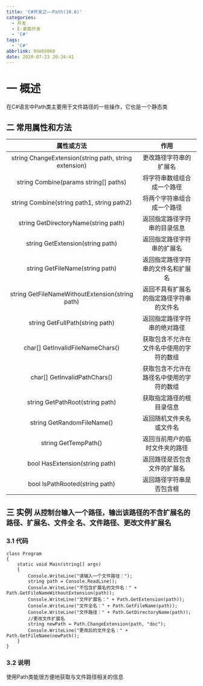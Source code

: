 ```yaml
---
title: 'C#开发之——Path(10.6)'
categories:
  - 开发
  - E-桌面开发
  - 'C#'
tags:
  - 'C#'
abbrlink: 9deb5060
date: 2020-07-23 20:34:41
---
```

# 一 概述

在C#语言中Path类主要用于文件路径的一些操作，它也是一个静态类

<!--more-->

## 二 常用属性和方法

|                    **属性或方法**                     |                 **作用**                 |
| :---------------------------------------------------: | :--------------------------------------: |
| string ChangeExtension(string path, string extension) |          更改路径字符串的扩展名          |
|         string Combine(params string[] paths)         |        将字符串数组组合成一个路径        |
|      string Combine(string path1, string path2)       |        将两个字符串组合成一个路径        |
|         string GetDirectoryName(string path)          |       返回指定路径字符串的目录信息       |
|           string GetExtension(string path)            |        返回指定路径字符串的扩展名        |
|            string GetFileName(string path)            |    返回指定路径字符串的文件名和扩展名    |
|    string GetFileNameWithoutExtension(string path)    | 返回不具有扩展名的指定路径字符串的文件名 |
|            string GetFullPath(string path)            |       返回指定路径字符串的绝对路径       |
|           char[] GetInvalidFileNameChars()            | 获取包含不允许在文件名中使用的字符的数组 |
|             char[] GetInvalidPathChars()              | 获取包含不允许在路径名中使用的字符的数组 |
|            string GetPathRoot(string path)            |         获取指定路径的根目录信息         |
|              string GetRandomFileName()               |         返回随机文件夹名或文件名         |
|                 string GetTempPath()                  |      返回当前用户的临时文件夹的路径      |
|            bool HasExtension(string path)             |       返回路径是否包含文件的扩展名       |
|            bool IsPathRooted(string path)             |         返回路径字符串是否包含根         |

## 三 实例 <font size=4> 从控制台输入一个路径，输出该路径的不含扩展名的路径、扩展名、文件全 名、文件路径、更改文件扩展名 </font>

### 3.1 代码

```
class Program
{
    static void Main(string[] args)
    {
        Console.WriteLine("请输入一个文件路径：");
        string path = Console.ReadLine();
        Console.WriteLine("不包含扩展名的文件名：" + Path.GetFileNameWithoutExtension(path));
        Console.WriteLine("文件扩展名：" + Path.GetExtension(path));
        Console.WriteLine("文件全名：" + Path.GetFileName(path));
        Console.WriteLine("文件路径：" + Path.GetDirectoryName(path));
        //更改文件扩展名
        string newPath = Path.ChangeExtension(path, "doc");
        Console.WriteLine("更改后的文件全名：" + Path.GetFileName(newPath));
    }
}
```

### 3.2 说明

使用Path类能很方便地获取与文件路径相关的信息